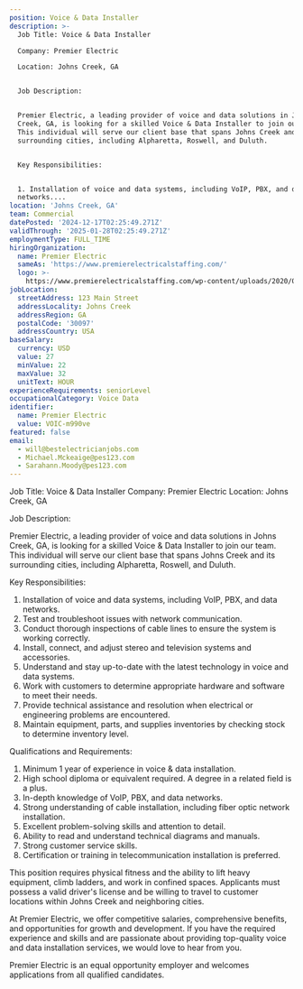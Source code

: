 ```yaml
---
position: Voice & Data Installer
description: >-
  Job Title: Voice & Data Installer

  Company: Premier Electric

  Location: Johns Creek, GA


  Job Description:


  Premier Electric, a leading provider of voice and data solutions in Johns
  Creek, GA, is looking for a skilled Voice & Data Installer to join our team.
  This individual will serve our client base that spans Johns Creek and its
  surrounding cities, including Alpharetta, Roswell, and Duluth. 


  Key Responsibilities:


  1. Installation of voice and data systems, including VoIP, PBX, and data
  networks....
location: 'Johns Creek, GA'
team: Commercial
datePosted: '2024-12-17T02:25:49.271Z'
validThrough: '2025-01-28T02:25:49.271Z'
employmentType: FULL_TIME
hiringOrganization:
  name: Premier Electric
  sameAs: 'https://www.premierelectricalstaffing.com/'
  logo: >-
    https://www.premierelectricalstaffing.com/wp-content/uploads/2020/05/Premier-Electrical-Staffing-logo.png
jobLocation:
  streetAddress: 123 Main Street
  addressLocality: Johns Creek
  addressRegion: GA
  postalCode: '30097'
  addressCountry: USA
baseSalary:
  currency: USD
  value: 27
  minValue: 22
  maxValue: 32
  unitText: HOUR
experienceRequirements: seniorLevel
occupationalCategory: Voice Data
identifier:
  name: Premier Electric
  value: VOIC-m990ve
featured: false
email:
  - will@bestelectricianjobs.com
  - Michael.Mckeaige@pes123.com
  - Sarahann.Moody@pes123.com
---
```




Job Title: Voice & Data Installer
Company: Premier Electric
Location: Johns Creek, GA

Job Description:

Premier Electric, a leading provider of voice and data solutions in Johns Creek, GA, is looking for a skilled Voice & Data Installer to join our team. This individual will serve our client base that spans Johns Creek and its surrounding cities, including Alpharetta, Roswell, and Duluth. 

Key Responsibilities:

1. Installation of voice and data systems, including VoIP, PBX, and data networks.
2. Test and troubleshoot issues with network communication.
3. Conduct thorough inspections of cable lines to ensure the system is working correctly.
4. Install, connect, and adjust stereo and television systems and accessories.
5. Understand and stay up-to-date with the latest technology in voice and data systems.
6. Work with customers to determine appropriate hardware and software to meet their needs.
7. Provide technical assistance and resolution when electrical or engineering problems are encountered.
8. Maintain equipment, parts, and supplies inventories by checking stock to determine inventory level.

Qualifications and Requirements:

1. Minimum 1 year of experience in voice & data installation.
2. High school diploma or equivalent required. A degree in a related field is a plus.
3. In-depth knowledge of VoIP, PBX, and data networks.
4. Strong understanding of cable installation, including fiber optic network installation.
5. Excellent problem-solving skills and attention to detail.
6. Ability to read and understand technical diagrams and manuals.
7. Strong customer service skills.
8. Certification or training in telecommunication installation is preferred.

This position requires physical fitness and the ability to lift heavy equipment, climb ladders, and work in confined spaces. Applicants must possess a valid driver's license and be willing to travel to customer locations within Johns Creek and neighboring cities. 

At Premier Electric, we offer competitive salaries, comprehensive benefits, and opportunities for growth and development. If you have the required experience and skills and are passionate about providing top-quality voice and data installation services, we would love to hear from you. 

Premier Electric is an equal opportunity employer and welcomes applications from all qualified candidates.

